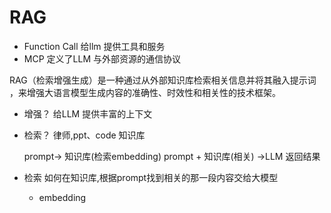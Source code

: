# RAG

- Function Call 给llm 提供工具和服务 
- MCP 定义了LLM 与外部资源的通信协议

RAG（检索增强生成）是一种通过从外部知识库检索相关信息并将其融入提示词
，来增强大语言模型生成内容的准确性、时效性和相关性的技术框架。

- 增强？
    给LLM 提供丰富的上下文
- 检索？
    律师,ppt、code 知识库

    prompt-> 知识库(检索embedding) prompt + 知识库(相关) ->LLM
    返回结果 

- 检索
    如何在知识库,根据prompt找到相关的那一段内容交给大模型

    - embedding 